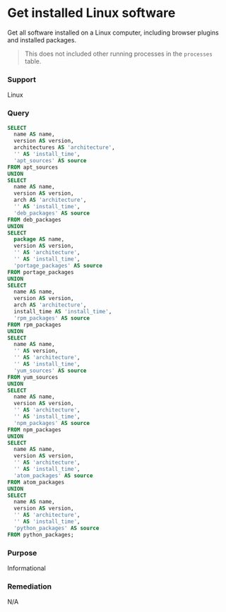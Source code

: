 # Get installed Linux software

Get all software installed on a Linux computer, including browser plugins and installed packages.

> This does not included other running processes in the `processes` table.

### Support
Linux

### Query
```sql
SELECT
  name AS name,
  version AS version,
  architectures AS 'architecture',
  '' AS 'install_time',
  'apt_sources' AS source
FROM apt_sources
UNION
SELECT
  name AS name,
  version AS version,
  arch AS 'architecture',
  '' AS 'install_time',
  'deb_packages' AS source
FROM deb_packages
UNION
SELECT
  package AS name,
  version AS version,
  '' AS 'architecture',
  '' AS 'install_time',
  'portage_packages' AS source
FROM portage_packages
UNION
SELECT
  name AS name,
  version AS version,
  arch AS 'architecture',
  install_time AS 'install_time',
  'rpm_packages' AS source
FROM rpm_packages
UNION
SELECT
  name AS name,
  '' AS version,
  '' AS 'architecture',
  '' AS 'install_time',
  'yum_sources' AS source
FROM yum_sources
UNION
SELECT
  name AS name,
  version AS version,
  '' AS 'architecture',
  '' AS 'install_time',
  'npm_packages' AS source
FROM npm_packages
UNION
SELECT
  name AS name,
  version AS version,
  '' AS 'architecture',
  '' AS 'install_time',
  'atom_packages' AS source
FROM atom_packages
UNION
SELECT
  name AS name,
  version AS version,
  '' AS 'architecture',
  '' AS 'install_time',
  'python_packages' AS source
FROM python_packages;
```

### Purpose

Informational

### Remediation

N/A
